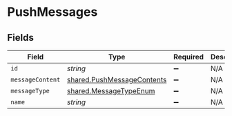 # PushMessages


## Fields

| Field                                                                           | Type                                                                            | Required                                                                        | Description                                                                     |
| ------------------------------------------------------------------------------- | ------------------------------------------------------------------------------- | ------------------------------------------------------------------------------- | ------------------------------------------------------------------------------- |
| `id`                                                                            | *string*                                                                        | :heavy_minus_sign:                                                              | N/A                                                                             |
| `messageContent`                                                                | [shared.PushMessageContents](../../../sdk/models/shared/pushmessagecontents.md) | :heavy_minus_sign:                                                              | N/A                                                                             |
| `messageType`                                                                   | [shared.MessageTypeEnum](../../../sdk/models/shared/messagetypeenum.md)         | :heavy_minus_sign:                                                              | N/A                                                                             |
| `name`                                                                          | *string*                                                                        | :heavy_minus_sign:                                                              | N/A                                                                             |